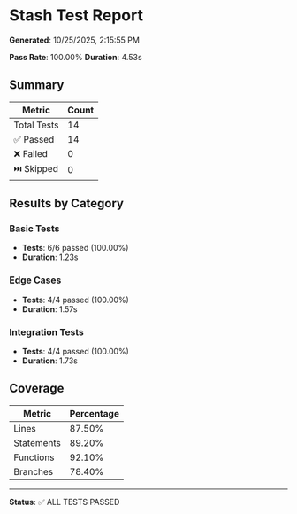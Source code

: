 # Stash Test Report

**Generated**: 10/25/2025, 2:15:55 PM

**Pass Rate**: 100.00%
**Duration**: 4.53s

## Summary

| Metric | Count |
|--------|-------|
| Total Tests | 14 |
| ✅ Passed | 14 |
| ❌ Failed | 0 |
| ⏭️ Skipped | 0 |

## Results by Category

### Basic Tests

- **Tests**: 6/6 passed (100.00%)
- **Duration**: 1.23s

### Edge Cases

- **Tests**: 4/4 passed (100.00%)
- **Duration**: 1.57s

### Integration Tests

- **Tests**: 4/4 passed (100.00%)
- **Duration**: 1.73s

## Coverage

| Metric | Percentage |
|--------|------------|
| Lines | 87.50% |
| Statements | 89.20% |
| Functions | 92.10% |
| Branches | 78.40% |

---

**Status**: ✅ ALL TESTS PASSED
